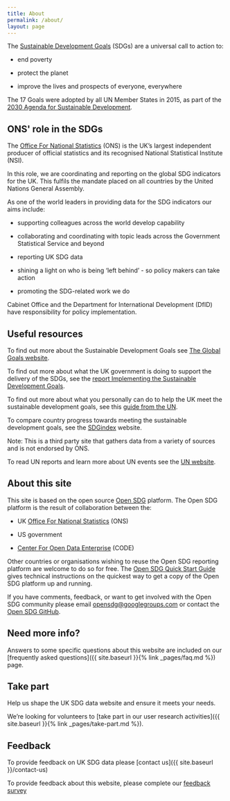 ```yaml
---
title: About
permalink: /about/
layout: page
---
```

The [Sustainable Development Goals](https://sdgs.un.org/goals) (SDGs) are a universal call to action to:

  * end poverty
  
  * protect the planet
  
  * improve the lives and prospects of everyone, everywhere

The 17 Goals were adopted by all UN Member States in 2015, as part of the [2030 Agenda for Sustainable Development](https://sdgs.un.org/2030agenda).

## ONS' role in the SDGs
The [Office For National Statistics](https://www.ons.gov.uk/) (ONS) is the UK’s largest independent producer of official statistics and its recognised National Statistical Institute (NSI).

In this role, we are coordinating and reporting on the global SDG indicators for the UK. This fulfils the mandate placed on all countries by the United Nations General Assembly.

As one of the world leaders in providing data for the SDG indicators our aims include: 

  * supporting colleagues across the world develop capability
  
  * collaborating and coordinating with topic leads across the Government Statistical Service and beyond
  
  * reporting UK SDG data
  
  * shining a light on who is being ‘left behind’ - so policy makers can take action 
  
  * promoting the SDG-related work we do
  
Cabinet Office and the Department for International Development (DfID) have responsibility for policy implementation. 

## Useful resources

To find out more about the Sustainable Development Goals see [The Global Goals website](https://www.globalgoals.org/).

To find out more about what the UK government is doing to support the delivery of the SDGs, see the [report Implementing the Sustainable Development Goals](https://www.gov.uk/government/publications/implementing-the-sustainable-development-goals/implementing-the-sustainable-development-goals--2).

To find out more about what you personally can do to help the UK meet the sustainable development goals, see this [guide from the UN](https://www.un.org/sustainabledevelopment/takeaction/).

To compare country progress towards meeting the sustainable development goals, see the [SDGindex](https://dashboards.sdgindex.org/rankings) website.

Note: This is a third party site that gathers data from a variety of sources and is not endorsed by ONS.

To read UN reports and learn more about UN events see the [UN website](https://sdgs.un.org/).

## About this site
This site is based on the open source [Open SDG](https://open-sdg.org) platform. The Open SDG platform is the result of collaboration between the:

  * UK [Office For National Statistics](https://www.ons.gov.uk/) (ONS)
  
  * US government
  
  * [Center For Open Data Enterprise](http://opendataenterprise.org/) (CODE)
    
Other countries or organisations wishing to reuse the Open SDG reporting platform are welcome to do so for free. The [Open SDG Quick Start Guide](https://open-sdg.readthedocs.io/en/latest/quick-start/) gives technical instructions on the quickest way to get a copy of the Open SDG platform up and running.

If you have comments, feedback, or want to get involved with the Open SDG community please email <opensdg@googlegroups.com> or contact the [Open SDG GitHub](https://github.com/open-sdg/open-sdg).

## Need more info?
Answers to some specific questions about this website are included on our [frequently asked questions]({{ site.baseurl }}{% link _pages/faq.md %}) page.

## Take part

Help us shape the UK SDG data website and ensure it meets your needs.

We’re looking for volunteers to [take part in our user research activities]({{ site.baseurl }}{% link _pages/take-part.md %}).

## Feedback
To provide feedback on UK SDG data please [contact us]({{ site.baseurl }}/contact-us)

To provide feedback about this website, please complete our [feedback survey](https://www.surveymonkey.co.uk/r/SDGfeedback)
